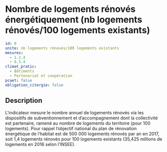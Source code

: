 # Nombre de logements rénovés énergétiquement (nb logements rénovés/100 logements existants)
```yaml
id: 8
unite: nb logements rénovés/100 logements existants
mesures:
  - 1.2.4
  - 6.5.4
climat_pratic:
  - Bâtiments
  - Partenariat et coopération
pcaet: false
obligation_citergie: false
```
## Description
L'indicateur mesure le nombre annuel de logements rénovés via les dispositifs de subventionnement et d’accompagnement dont la collectivité est partenaire, ramené au nombre de logements du territoire (pour 100 logements). Pour rappel l’objectif national du plan de rénovation énergétique de l’habitat est de 500 000 logements rénovés par an en 2017, soit 1,4 logements rénovés pour 100 logements existants (35,425 millions de logements en 2016 selon l’INSEE).



